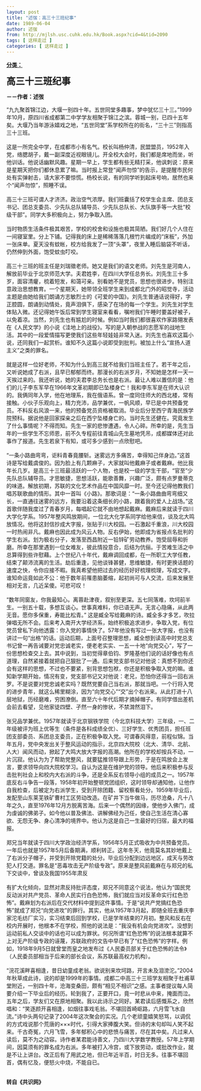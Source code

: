```yaml
---
layout: post
title: "述弢：高三十三班纪事"
date: 1989-06-04
author: 述弢
from: http://mjlsh.usc.cuhk.edu.hk/Book.aspx?cid=4&tid=2090
tags: [ 这样走过 ]
categories: [ 这样走过 ]
---
```


<div style="margin: 15px 10px 10px 0px;">
 <div>
  <span id="ctl00_ContentPlaceHolder1_chapter1_SubjectLabel" style="font-weight:bold;text-decoration:underline;">
   分类：
  </span>
 </div>
 <p>
  <strong>
   <font size="5">
    高三十三班纪事
   </font>
  </strong>
 </p>
 <p>
  <strong>
   －－作者：述弢
  </strong>
 </p>
 <p>
  “九九聚首锦江边，大堰一别四十年。五世同堂多趣事，梦中犹忆三十三。”1999年10月，原四川省成都第二中学学友相聚于锦江之滨。蓉城一别，已四十五年矣。大堰乃当年游泳嬉戏之地，“五世同堂”系学校所在的街名，“三十三”则指高三十三班。
  <br/>
  <br/>
  这是一所完全中学，在成都市小有名气。校长叫杨仲清，民盟盟员，1952年入党，络腮胡子，戴一副深度近视眼镜儿。开全校大会时，我们都是席地而坐，听他训话。他说话幽默风趣。星期一早上，学生都有些无精打采，他讽刺说：原来是星期天把你们都休息累了嘛。当时报上常登“闻声勿惊”的告示，是提醒市民何处有实弹射击，请大家不要惊慌。杨校长说，有的同学听到起床号响，居然也来个“闻声勿惊”，照睡不误。
  <br/>
  <br/>
  高三十三班可谓人才济济。政治空气浓厚。我们班囊括了校学生会主席、团总支书记、团总支委员、少先队总队辅导员、少先队总队长、大队旗手等一大批“校级干部”。同学大多积极向上，努力争取入团。
  <br/>
  <br/>
  当时物质生活条件极其艰苦，学校的校舍和设施也极其简陋。我们好几个人住在一间寝室里。分上下铺。记得我的床上是稀稀落落几根竹片编成的“床板”，外加一张床单。夏天没有蚊帐，校方给我发了一顶“头罩”，夜里入睡后脑袋不听话，仍然伸到外面，饱受蚊虫叮咬。
  <br/>
  <br/>
  高三十三班的班主任是刘瑞徵老师。她又是我们的语文老师。刘先生是河南人，解放前毕业于北京师范大学。夫君姓李，在四川大学任总务长。刘先生三十多岁，面容清癯，梳着短发，和蔼可亲。别看她不是党员，思想也很进步。特别注意政治思想教育。一个星期天，她带领全班学生来到成都北门外的昭觉寺，活动主题是由她给我们朗诵方志敏烈士的《可爱的中国》。刘先生普通话说得好，字正腔圆，朗诵到动情处，竟声泪俱下，感染了在场的每一个学生。刘先生对学生体贴入微。还记得她午饭后常到学生寝室来看看，嘱咐我们午睡时要盖好被子，以免着凉。当然，刘先生也有尴尬的时候。例如当时我们都很喜欢作家路翎发表在《人民文学》的小说《洼地上的战役》。写的是入朝参战的志愿军的战地生活。其中的一段爱情描写更使我们这些年轻娃娃非常入迷。刘先生也喜欢这篇小说，还同我们一起赏析。谁知不久这篇小说即受到批判。被加上什么“宣扬人道主义”之类的罪名。
  <br/>
  <br/>
  就是这样一位好老师，不知为什么到高三就不给我们当班主任了。若干年之后，又听说她成了右派，且早已郁郁而终。那漫长的右派岁月，不知她是怎样一天一天挨过来的。我还听说，她的夫君李总务长也是右派。最让人难以置信的是：他们的儿子李东军早在1966年文革初期即已坠楼身亡！我和李东军是在师大认识的。我俩同年入学，他在地理系，我在俄语系。曾一度同住师大的西北楼，常有接触。小伙子乐观向上，精力充沛，品学兼优，一帆风顺，早已是中共预备党员。不料反右风浪一来，他的预备党员资格被取消。毕业后分至西宁青海民族学院预科。据说他是回家探亲之后在西宁坠楼身亡的。当时先生还健在。究竟发生了什么事情呢？不得而知。先生一家的悲惨遭遇，令人心碎。所幸的是，先生当年的一些学生不忘师恩，前不久专程前往青城山先生墓地凭吊，成都媒体还对此事作了报道。先生若泉下有知，或可多少感到一点欣慰吧。
  <br/>
  <br/>
  “一条小路曲弯弯，讵料青春竟腰斩。迷雾远方多痛苦，幸得知己伴身边。”这首诗是写给戴虞俊的。因为脸上有几颗麻子，大家就叫他戴麻子或者戴麻。他比我年长几岁。是高三十三班最活跃的一个人物，也是校一级的学生干部，“官至”少先队总队辅导员。才思敏捷，思想活跃，能歌善舞，兴趣广泛，颇有点罗曼蒂克的味道。解放初期，苏联的文化艺术作品在中国风靡一时。至今还记得他教我们唱苏联歌曲的情形。其中一首叫《小路》。那歌词是：“一条小路曲曲弯弯细又长，一直通往迷雾的远方，我要沿着这条细长的小路，跟着我的爱人上战场。”这首歌伴随我度过了青春岁月，每唱起它就不由地想起戴麻。戴麻后来就读于四川大学化学系。1957年整风鸣放期间，一位北大化学系同学给他来信，谈及北大鸣放情况。他将这封信抄成大字报，张贴于川大校园。一石激起千重浪，川大校园一时热闹非凡。戴麻也因此成为风云人物。反右伊始，他即成为省报点名批判的学生右派。划为极右分子，发落至西昌附近一铅锌矿劳动教养。饱受屈辱和折磨。所幸在那里遇到一位女难友，彼此情投意合，后结为伉俪。于苦难生活之中总算得到些许慰藉。上个世纪八十年代，戴麻调回成都，在一所职工大学任教，结束了颠沛流离的生活。劫后重逢，见他谈锋甚健，思维敏捷，有时更换话题的速度之快，令你应接不暇。我真希望他把过去的经历好好梳理梳理，写成文字。谁知命运竟如此不公：他于数年前罹患脑萎缩，起初尚可与人交流，后来发展至相对无言，几近呆傻。可悲可叹！
  <br/>
  <br/>
  “数年同窗友，你我最知心。离蓉赴津夜，叙别至更深。五七同落难，坎坷前半生。一别五十载，多想互谈心。世事真难料，你已语无声。无言心隐痛，从此两无音。愿你多保重，寿能比松青。” 这是臧全写给戴麻的诗。臧全多才多艺，吹拉弹唱无所不会。后来考入南开大学经济系，始终积极追求进步，争取入党，有位党员曾私下向他透露：你入党的事情快了。57年他没有写过一张大字报，也没有讲过一句“出格”的话。运动后期，上面号召整理思想，臧全想到读高中时党总支书记曾一再告诫要对党忠诚老实，便老老实实、一五一十地“向党交心”，写了一份思想检查交上去。其中说到，当初觉得章伯钧、罗隆基他们说的话好像也有点道理，自然紧接着就把自己狠批了一通。后来党支部书记对他说：真想不到你还会有这样的思想，不过也不要紧，别背思想包袱，你还是积极争取入党的嘛。谁知新学期开始，情况有变，党支部书记又对他说：老兄，恐怕你还得当一回右派罗。不是说要对党忠诚老实吗？既然党要自己当右派，那就当吧。一个行将入党的进步青年，就这么稀里糊涂，因为“向党交心”“交”出个右派来。从此打进十八层地狱，历经磨难，穷困潦倒。直至六十年代后期才摘掉帽子。有同学借出差机会前去看望，见他家徒四壁、孑然一身的惨状，不禁潸然泪下。
  <br/>
  <br/>
  张兄品学兼优。1957年就读于北京钢铁学院（今北京科技大学）三年级，一、二年级被评为班上优等生（条件是各科成绩全优）、三好学生、优秀团员，担任班团支部委员、系团总支委员，正在积极争取入党。可谓春风得意，前程似锦。当年五月，党中央发出关于整风运动的指示，北京四大院校（北大、清华、北航、人大）闻风而动，掀起了大鸣大放大字报的高潮。他所在的学校却按兵不动，一片沉寂。他认为为了帮助党整风，就要猛推领导跟上形势，于是在鸣放会上发言，要求领导向四大院校学习。自认为这是在维护党的领导。他后来积极参与反击批判社会上和校内大右派的斗争，还是全系反右领导小组的成员之一。1957年底反右斗争告一段落，1958年初开始整顿党团组织，这时领导却通知他，让他作自我检查，后被定为右派学生，受到开除团籍、留校察看处分。1959年毕业后，发配至山东莱芜铁矿曹村工区劳动改造。在矿井下当牛做马，历尽沧桑，凡十八年之久，直至1976年12月方脱离苦海。后来一个偶然的因缘，使他步入佛门，成为虔诚的佛弟子。如今他以普及佛法、讲解佛经为己任，使自己生活在清心寡欲、无怨无争、身心清净的境界中。他认为这是自己一生最好的归宿，最大的福报。
  <br/>
  <br/>
  郑兄当年就读于四川大学政治经济学系，1956年5月正式吸收为中共预备党员。一年后也就是1957年5月后备期满，顺利转正。这年冬天，他竟莫名其妙地戴上了右派分子帽子，并受到开除党籍的处分。毕业后分配到边远地区，成天与劳改犯人打交道。罪名是“恶毒攻击无产阶级专政”。原来是整风前戴麻在与郑兄的私下交谈中，曾谈及我国1955年肃反
  <br/>
  <br/>
  有扩大化倾向，显然对肃反持批评态度，郑兄不同意这个说法，他认为“国民党反动派对共产党员、革命人民实行白色恐怖，我们就应当对反革命实行红色恐怖”。戴麻划为右派后在交代材料中提到这件事情。于是“说共产党搞红色恐怖”就成了郑兄“向党进攻”的罪行。其实，他从1957年3月起，即随全班去重庆李家沱毛纺厂实习，实习结束后回到学校，已是学年结束的7月初。整风和反右在校内开展时，他根本不在学校，照他的说法是：“我没有机会向党进攻”。没想到运动前私人交谈中的话也可以成为罪状。何况所谓“红色恐怖”的说法根本就算不上对无产阶级专政的诬蔑，苏联政府的文告中早已有了“红色恐怖”的字样。例如，1918年9月5日就曾堂而皇之地发布过《人民委员部关于红色恐怖的法令》（人民委员部相当于后来的部长会议，系苏联最高权力机构）。
  <br/>
  <br/>
  “浣花溪畔喜相逢，昔日幼童成老翁。欲说别来坎坷路，开言未及泪滂沱。”2004年秋草成此诗，说的却是1999年的事情。成都二中高三十三班学友相聚于杜甫草堂附近，一别四十年，沧海变桑田，颇有“相见不相识”之感。主事者提议每人简要介绍一下毕业后的经历。轮到我了，正要开口，竟一时悲从中来，掩面而泣。五年之后，学友们又在原地相聚。我以此诗示之同好。某君读后感慨系之，欣然唱和：“笑逐颜开喜相逢，如烟往事戏毛翁。不堪回首崎岖路，六月雪飞水自流。”诗中头两句记录了2004年这次聚会的实况。几个老顽童嬉笑怒骂，以调侃的方式戏说那个荒唐的×××时代，引得大家捧腹大笑。但诗的末句却叫人笑不起来。千古奇冤，六月飞雪，多年郁积心中的悲愤与痛苦，尽在其中矣。凡过来人读后，莫不为之动容。诗作者某君能诗善文，乃四川大学数学教授。57年上学期间，因莫须有的罪名成为右派。多年被打入冷宫，或下放劳动，或批改作业，就是不让上讲台。改正后有了用武之地，但已年近半百，时日无多。往事不堪回首，偶有忆及，便怒火中烧，不能自已。
 </p>
 <p>
  <br/>
  <strong>
   转自《共识网》
  </strong>
 </p>
</div>

